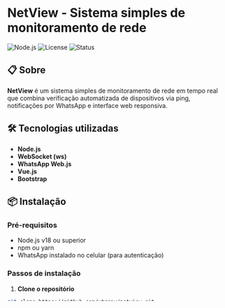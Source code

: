 # NetView - Sistema simples de monitoramento de rede

![Node.js](https://img.shields.io/badge/Node.js-v18+-green?style=flat-square)
![License](https://img.shields.io/badge/License-MIT-yellow?style=flat-square)
![Status](https://img.shields.io/badge/Status-Active-brightgreen?style=flat-square)

## 📋 Sobre 

**NetView** é um sistema simples de monitoramento de rede em tempo real que combina verificação automatizada de dispositivos via ping, notificações por WhatsApp e interface web responsiva. 

## 🛠️ Tecnologias utilizadas

- **Node.js** 
- **WebSocket (ws)** 
- **WhatsApp Web.js** 
- **Vue.js** 
- **Bootstrap** 

## 📦 Instalação

### Pré-requisitos

- Node.js v18 ou superior
- npm ou yarn
- WhatsApp instalado no celular (para autenticação)

### Passos de instalação

1. **Clone o repositório**
```bash
git clone https://github.com/vtrcav/netview.git
cd netview
```

2. **Instale as dependências**
```bash
npm install
```

3. **Configure os dispositivos**
```bash
mkdir config
```
Crie o arquivo `config/devices.json` com a estrutura:

```json
{
  "Servidor-Principal": {
    "ip": "192.168.1.100",
    "category": "Servidores",
    "description": "Servidor principal da empresa",
    "icon": "server",
    "24h": true
  },
  "Switch-Andar1": {
    "ip": "192.168.1.10",
    "category": "Rede",
    "description": "Switch do primeiro andar",
    "icon": "network",
    "workingHours": {
      "weekday": { "start": 7, "end": 18 },
      "weekend": { "start": 9, "end": 16 }
    }
  }
}
```

4. **Inicie o servidor**
```bash
node netview_server.js [porta] [host]
# Exemplo: node netview_server.js 8080 0.0.0.0
```

### Primeira configuração do WhatsApp

1. Execute o servidor
2. Escaneie o código QR que aparecerá no terminal com seu WhatsApp
3. Aguarde a mensagem de confirmação no grupo configurado

## ⚙️ Configuração

### Estrutura do arquivo devices.json

```json
{
  "nome-do-dispositivo": {
    "ip": "endereço-ip",
    "category": "categoria-do-dispositivo",
    "description": "descrição-opcional",
    "icon": "ícone-opcional",
    "24h": true/false,
    "workingHours": {
      "weekday": {
        "start": hora_inicio,
        "end": hora_fim
      },
      "weekend": {
        "start": hora_inicio,
        "end": hora_fim
      }
    }
  }
}
```

### Parâmetros de inicialização

```bash
node server.js [porta] [host]
```

- **porta**: Porta do servidor (padrão: 8080)
- **host**: Endereço de bind (padrão: 0.0.0.0)

## 🚀 Uso

### Interface web

Acesse `http://localhost:8080` para visualizar:

- **Dashboard principal** com status de todos os dispositivos
- **Estatísticas em tempo real** (online, offline, fora de horário)
- **Filtro de dispositivos** de dispositivos específicos

### Notificações WhatsApp

O sistema envia automaticamente:

- ⚠️ **Alertas de offline**: quando um dispositivo fica indisponível
- ✅ **Confirmações de online**: quando um dispositivo volta a funcionar
- 📊 **Relatórios de tempo**: duração dos períodos offline

### API webSocket

O servidor expõe uma API WebSocket para integração:

```javascript
const ws = new WebSocket('ws://localhost:8080');

// Eventos disponíveis
ws.on('message', (data) => {
  const message = JSON.parse(data);
  
  switch(message.type) {
    case 'status_update':     // Estado inicial
    case 'device_update':     // Atualização de dispositivo
    case 'state_change':      // Mudança de status
    case 'stats_update':      // Estatísticas atualizadas
    case 'config_updated':    // Configuração recarregada
  }
});

// Comandos disponíveis
ws.send(JSON.stringify({
  type: 'manual_check'        // Verificação manual de todos
}));

ws.send(JSON.stringify({
  type: 'check_device',       // Verificação de dispositivo específico
  device: 'nome-do-dispositivo'
}));
```

## 🔧 Personalização

### Intervalos de verificação

No código principal, você pode ajustar:

```javascript
this.pingInterval = 5;           // Intervalo entre verificações (segundos)
this.configWatchInterval = 10;   // Verificação do arquivo de config (segundos)
this.retryCount = 4;            // Tentativas de ping por dispositivo
this.concurrentPings = 10;      // Pings simultâneos máximos
```

### Configuração de notificações

```javascript
this.INITIAL_SCAN_DELAY = 60 * 1000;              // Delay inicial após startup
this.OFFLINE_THRESHOLD = 15 * 1000;               // Tempo para considerar offline
```

### ID do grupo WhatsApp

Para alterar o grupo que recebe as notificações, modifique:

```javascript
this.notificationGroupId = 'SEU_ID_DO_GRUPO@g.us';
```

**Como encontrar o ID do grupo:**
1. Execute o servidor sem estar logado, faça a autenticação e depois execute o achagrupo.js
2. Observe o ID do grupo que você quer usar

## 📊 Monitoramento e logs

O sistema gera logs detalhados para monitoramento:

```
[INFO] Servidor NetView iniciado em 0.0.0.0:8080
[INFO] Cliente WhatsApp está pronto!
[INFO] Configuração de dispositivos carregada. Total: 25
[INFO] ✅ Notificação de offline enviada para dispositivo: Switch-Andar1
[INFO] Status do dispositivo Servidor-Principal: Online (mudou: false)
```

## 🐛 Solução de problemas

### WhatsApp não conecta
```bash
# Limpe o cache de autenticação
rm -rf .wwebjs_auth
# Reinicie o servidor e escaneie o QR novamente
```

### Alta utilização de CPU
- Reduza `concurrentPings` para um valor menor
- Aumente `pingInterval` para verificações menos frequentes
